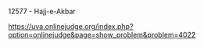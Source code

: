 12577 - Hajj-e-Akbar

https://uva.onlinejudge.org/index.php?option=onlinejudge&page=show_problem&problem=4022
